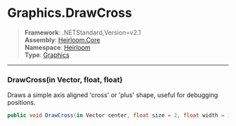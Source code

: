 # Graphics.DrawCross

> **Framework**: .NETStandard,Version=v2.1  
> **Assembly**: [Heirloom.Core][0]  
> **Namespace**: [Heirloom][0]  
> **Type**: [Graphics][1]

--------------------------------------------------------------------------------

### DrawCross(in Vector, float, float)

Draws a simple axis aligned 'cross' or 'plus' shape, useful for debugging positions.

```cs
public void DrawCross(in Vector center, float size = 2, float width = 1)
```

[0]: ../Heirloom.Core.md
[1]: Heirloom.Graphics.md
